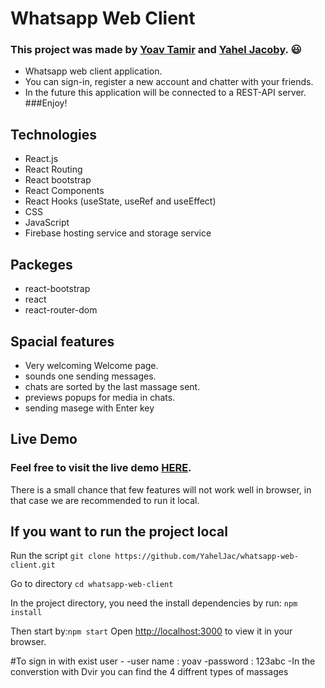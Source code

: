 # Whatsapp Web Client

### This project was made by [Yoav Tamir](https://github.com/yoavta) and [Yahel Jacoby](https://github.com/YahelJac). :smiley:

- Whatsapp web client application.
- You can sign-in, register a new account and chatter with your friends. 
- In the future this application will be connected to a REST-API server. 
###Enjoy!

## Technologies
- React.js
- React Routing
- React bootstrap
- React Components
- React Hooks (useState, useRef and useEffect)
- CSS
- JavaScript
- Firebase hosting service and storage service

## Packeges
- react-bootstrap
- react
- react-router-dom

## Spacial features
- Very welcoming Welcome page.
- sounds one sending messages.
- chats are sorted by the last massage sent.
- previews popups for media in chats.
- sending masege with Enter key

## Live Demo
### Feel free to visit the live demo [HERE](https://whatsapp.yoavtamir.com).
There is a small chance that few features will not work well in browser, 
in that case we are recommended to run it local.

## If you want to run the project local
Run the script  `git clone https://github.com/YahelJac/whatsapp-web-client.git`

Go to directory `cd whatsapp-web-client`

In the project directory, you need the install dependencies by run: `npm install`

Then start by:`npm start`
Open [http://localhost:3000](http://localhost:3000) to view it in your browser.

#To sign in with exist user -
-user name : yoav
-password : 123abc
-In the converstion with Dvir you can find the 4 diffrent types of massages

